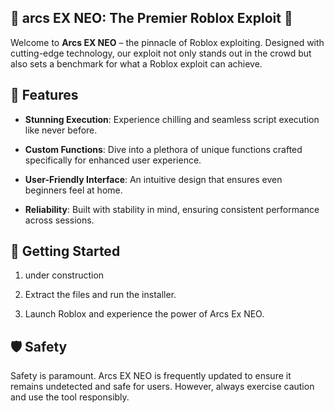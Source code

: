 
## <summary>🚀 arcs EX NEO: The Premier Roblox Exploit 🚀</summary>

Welcome to **Arcs EX NEO** – the pinnacle of Roblox exploiting. Designed with cutting-edge technology, our exploit not only stands out in the crowd but also sets a benchmark for what a Roblox exploit can achieve.


## 🌟 Features

- **Stunning Execution**: Experience chilling and seamless script execution like never before.
  
- **Custom Functions**: Dive into a plethora of unique functions crafted specifically for enhanced user experience.
  
- **User-Friendly Interface**: An intuitive design that ensures even beginners feel at home.
  
- **Reliability**: Built with stability in mind, ensuring consistent performance across sessions.

## 📖 Getting Started

1. under construction
   
2. Extract the files and run the installer.
   
3. Launch Roblox and experience the power of Arcs Ex NEO.

## 🛡 Safety

Safety is paramount. Arcs EX NEO is frequently updated to ensure it remains undetected and safe for users. However, always exercise caution and use the tool responsibly.
